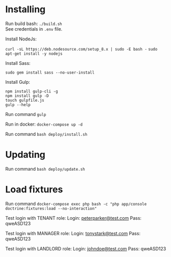 # Installing

Run build bash: `./build.sh`  
See credentials in `.env` file.  

Install NodeJs:

`curl -sL https://deb.nodesource.com/setup_8.x | sudo -E bash -`
`sudo apt-get install -y nodejs`

Install Sass:

`sudo gem install sass --no-user-install`

Install Gulp:

`npm install gulp-cli -g`  
`npm install gulp -D`  
`touch gulpfile.js`  
`gulp --help`

Run command `gulp`

Run in docker: `docker-compose up -d`

Run command `bash deploy/install.sh`

# Updating
Run command `bash deploy/update.sh`

# Load fixtures 
Run command `docker-compose exec php bash -c "php app/console doctrine:fixtures:load --no-interaction"`
  
Test login with TENANT role:
Login: peterparker@test.com
Pass: qweASD123
  
Test login with MANAGER role:
Login: tonystark@test.com
Pass: qweASD123
  
Test login with LANDLORD role:
Login: johndoe@test.com
Pass: qweASD123
